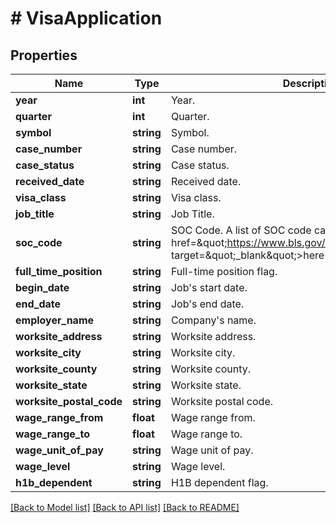 # # VisaApplication

## Properties

Name | Type | Description | Notes
------------ | ------------- | ------------- | -------------
**year** | **int** | Year. | [optional]
**quarter** | **int** | Quarter. | [optional]
**symbol** | **string** | Symbol. | [optional]
**case_number** | **string** | Case number. | [optional]
**case_status** | **string** | Case status. | [optional]
**received_date** | **string** | Received date. | [optional]
**visa_class** | **string** | Visa class. | [optional]
**job_title** | **string** | Job Title. | [optional]
**soc_code** | **string** | SOC Code. A list of SOC code can be found &lt;a href&#x3D;\&quot;https://www.bls.gov/oes/current/oes_stru.htm\&quot; target&#x3D;\&quot;_blank\&quot;&gt;here&lt;/a&gt;. | [optional]
**full_time_position** | **string** | Full-time position flag. | [optional]
**begin_date** | **string** | Job&#39;s start date. | [optional]
**end_date** | **string** | Job&#39;s end date. | [optional]
**employer_name** | **string** | Company&#39;s name. | [optional]
**worksite_address** | **string** | Worksite address. | [optional]
**worksite_city** | **string** | Worksite city. | [optional]
**worksite_county** | **string** | Worksite county. | [optional]
**worksite_state** | **string** | Worksite state. | [optional]
**worksite_postal_code** | **string** | Worksite postal code. | [optional]
**wage_range_from** | **float** | Wage range from. | [optional]
**wage_range_to** | **float** | Wage range to. | [optional]
**wage_unit_of_pay** | **string** | Wage unit of pay. | [optional]
**wage_level** | **string** | Wage level. | [optional]
**h1b_dependent** | **string** | H1B dependent flag. | [optional]

[[Back to Model list]](../../README.md#models) [[Back to API list]](../../README.md#endpoints) [[Back to README]](../../README.md)
